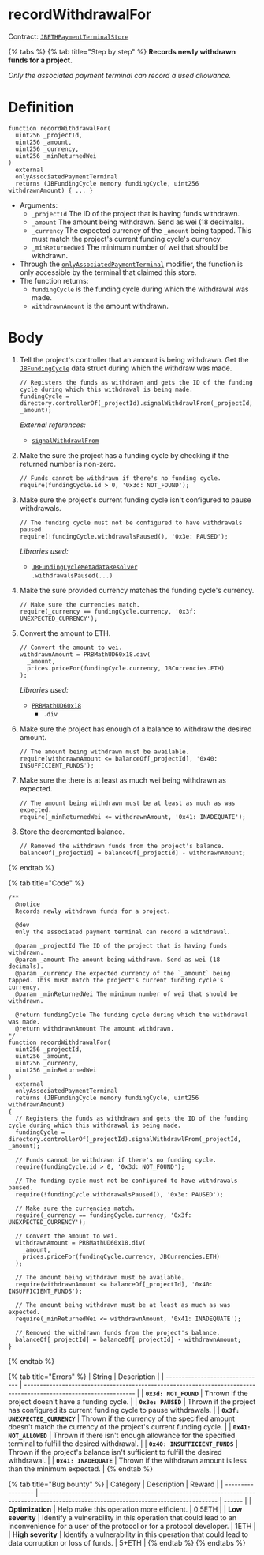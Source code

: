 # recordWithdrawalFor

Contract: [`JBETHPaymentTerminalStore`](broken-reference)​‌

{% tabs %}
{% tab title="Step by step" %}
**Records newly withdrawn funds for a project.**

_Only the associated payment terminal can record a used allowance._

# Definition

```solidity
function recordWithdrawalFor(
  uint256 _projectId,
  uint256 _amount,
  uint256 _currency,
  uint256 _minReturnedWei
)
  external
  onlyAssociatedPaymentTerminal
  returns (JBFundingCycle memory fundingCycle, uint256 withdrawnAmount) { ... }
```

* Arguments:
  * `_projectId` The ID of the project that is having funds withdrawn.
  * `_amount` The amount being withdrawn. Send as wei (18 decimals).
  * `_currency` The expected currency of the `_amount` being tapped. This must match the project's current funding cycle's currency.
  * `_minReturnedWei` The minimum number of wei that should be withdrawn.
* Through the [`onlyAssociatedPaymentTerminal`](../modifiers/onlyassociatedpaymentterminal.md) modifier, the function is only accessible by the terminal that claimed this store.
* The function returns:
  * `fundingCycle` is the funding cycle during which the withdrawal was made.
  * `withdrawnAmount` is the amount withdrawn.

# Body

1.  Tell the project's controller that an amount is being withdrawn. Get the [`JBFundingCycle`](../../../../data-structures/jbfundingcycle.md) data struct during which the withdraw was made.

    ```solidity
    // Registers the funds as withdrawn and gets the ID of the funding cycle during which this withdrawal is being made.
    fundingCycle = directory.controllerOf(_projectId).signalWithdrawlFrom(_projectId, _amount);
    ```

    _External references:_

    * [`signalWithdrawlFrom`](../../../or-controllers/jbcontroller/write/signalwithdrawlfrom.md)
2.  Make the sure the project has a funding cycle by checking if the returned number is non-zero.

    ```solidity
    // Funds cannot be withdrawn if there's no funding cycle.
    require(fundingCycle.id > 0, '0x3d: NOT_FOUND');
    ```
3.  Make sure the project's current funding cycle isn't configured to pause withdrawals.

    ```solidity
    // The funding cycle must not be configured to have withdrawals paused.
    require(!fundingCycle.withdrawalsPaused(), '0x3e: PAUSED');
    ```

    _Libraries used:_

    * [`JBFundingCycleMetadataResolver`](../../../libraries/jbfundingcyclemetadataresolver.md)\
        `.withdrawalsPaused(...)`

4.  Make the sure provided currency matches the funding cycle's currency.

    ```solidity
    // Make sure the currencies match.
    require(_currency == fundingCycle.currency, '0x3f: UNEXPECTED_CURRENCY');
    ```
5.  Convert the amount to ETH.

    ```solidity
    // Convert the amount to wei.
    withdrawnAmount = PRBMathUD60x18.div(
      _amount,
      prices.priceFor(fundingCycle.currency, JBCurrencies.ETH)
    );
    ```

    _Libraries used:_

    * [`PRBMathUD60x18`](https://github.com/hifi-finance/prb-math/blob/main/contracts/PRBMathUD60x18.sol)
      * `.div`
6.  Make sure the project has enough of a balance to withdraw the desired amount.

    ```solidity
    // The amount being withdrawn must be available.
    require(withdrawnAmount <= balanceOf[_projectId], '0x40: INSUFFICIENT_FUNDS');
    ```
7.  Make sure the there is at least as much wei being withdrawn as expected.

    ```solidity
    // The amount being withdrawn must be at least as much as was expected.
    require(_minReturnedWei <= withdrawnAmount, '0x41: INADEQUATE');
    ```
8.  Store the decremented balance.

    ```solidity
    // Removed the withdrawn funds from the project's balance.
    balanceOf[_projectId] = balanceOf[_projectId] - withdrawnAmount;
    ```
{% endtab %}

{% tab title="Code" %}
```solidity
/**
  @notice
  Records newly withdrawn funds for a project.

  @dev
  Only the associated payment terminal can record a withdrawal.

  @param _projectId The ID of the project that is having funds withdrawn.
  @param _amount The amount being withdrawn. Send as wei (18 decimals).
  @param _currency The expected currency of the `_amount` being tapped. This must match the project's current funding cycle's currency.
  @param _minReturnedWei The minimum number of wei that should be withdrawn.

  @return fundingCycle The funding cycle during which the withdrawal was made.
  @return withdrawnAmount The amount withdrawn.
*/
function recordWithdrawalFor(
  uint256 _projectId,
  uint256 _amount,
  uint256 _currency,
  uint256 _minReturnedWei
)
  external
  onlyAssociatedPaymentTerminal
  returns (JBFundingCycle memory fundingCycle, uint256 withdrawnAmount)
{
  // Registers the funds as withdrawn and gets the ID of the funding cycle during which this withdrawal is being made.
  fundingCycle = directory.controllerOf(_projectId).signalWithdrawlFrom(_projectId, _amount);

  // Funds cannot be withdrawn if there's no funding cycle.
  require(fundingCycle.id > 0, '0x3d: NOT_FOUND');

  // The funding cycle must not be configured to have withdrawals paused.
  require(!fundingCycle.withdrawalsPaused(), '0x3e: PAUSED');

  // Make sure the currencies match.
  require(_currency == fundingCycle.currency, '0x3f: UNEXPECTED_CURRENCY');

  // Convert the amount to wei.
  withdrawnAmount = PRBMathUD60x18.div(
    _amount,
    prices.priceFor(fundingCycle.currency, JBCurrencies.ETH)
  );

  // The amount being withdrawn must be available.
  require(withdrawnAmount <= balanceOf[_projectId], '0x40: INSUFFICIENT_FUNDS');

  // The amount being withdrawn must be at least as much as was expected.
  require(_minReturnedWei <= withdrawnAmount, '0x41: INADEQUATE');

  // Removed the withdrawn funds from the project's balance.
  balanceOf[_projectId] = balanceOf[_projectId] - withdrawnAmount;
}
```
{% endtab %}

{% tab title="Errors" %}
| String                          | Description                                                                                                       |
| ------------------------------- | ----------------------------------------------------------------------------------------------------------------- |
| **`0x3d: NOT_FOUND`**           | Thrown if the project doesn't have a funding cycle.                                                               |
| **`0x3e: PAUSED`**              | Thrown if the project has configured its current funding cycle to pause withdrawals.                              |
| **`0x3f: UNEXPECTED_CURRENCY`** | Thrown if the currency of the specified amount doesn't match the currency of the project's current funding cycle. |
| **`0x41: NOT_ALLOWED`**         | Thrown if there isn't enough allowance for the specified terminal to fulfill the desired withdrawal.              |
| **`0x40: INSUFFICIENT_FUNDS`**  | Thrown if the project's balance isn't sufficient to fulfill the desired withdrawal.                               |
| **`0x41: INADEQUATE`**          | Thrown if the withdrawn amount is less than the minimum expected.                                                 |
{% endtab %}

{% tab title="Bug bounty" %}
| Category          | Description                                                                                                                            | Reward |
| ----------------- | -------------------------------------------------------------------------------------------------------------------------------------- | ------ |
| **Optimization**  | Help make this operation more efficient.                                                                                               | 0.5ETH |
| **Low severity**  | Identify a vulnerability in this operation that could lead to an inconvenience for a user of the protocol or for a protocol developer. | 1ETH   |
| **High severity** | Identify a vulnerability in this operation that could lead to data corruption or loss of funds.                                        | 5+ETH  |
{% endtab %}
{% endtabs %}
